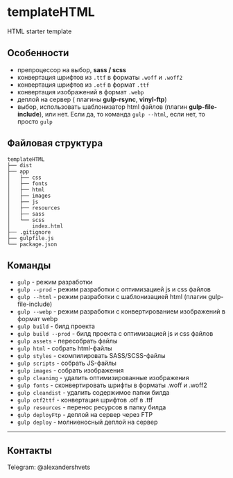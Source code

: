 # templateHTML
HTML starter template

## Особенности

- препроцессор на выбор, **sass / scss**
- конвертация шрифтов из `.ttf` в форматы `.woff` и `.woff2`
- конвертация шрифтов из `.otf` в формат `.ttf`
- конвертация изображений в формат `.webp`
- деплой на сервер ( плагины **gulp-rsync**, **vinyl-ftp**)
- выбор, использовать шаблонизатор html файлов (плагин **gulp-file-include**), или нет. Если да, то команда `gulp --html`, если нет, то просто `gulp`

## Файловая структура

```
templateHTML
├── dist
├── app
│   ├── css
│   ├── fonts
│   ├── html
│   ├── images
│   ├── js
│   ├── resources
│   ├── sass
│   └── scss
│       index.html
├── .gitignore
├── gulpfile.js
└── package.json
```

## Команды

- `gulp`  - режим разработки
- `gulp --prod`  - режим разработки c оптимизацией js и css файлов
- `gulp --html`  - режим разработки с шаблонизацией html (плагин gulp-file-include)
- `gulp --webp`  - режим разработки с конвертированием изображений в формат webp
- `gulp build`  - билд проекта
- `gulp build --prod`  - билд проекта с оптимизацией js и css файлов
- `gulp assets`  - пересобрать файлы
- `gulp html`  - собрать html-файлы
- `gulp styles` - скомпилировать SASS/SCSS-файлы
- `gulp scripts` - собрать JS-файлы
- `gulp images`  -  собрать изображения
- `gulp cleanimg`   - удалить оптимизированные изображения
- `gulp fonts`  - сконвертировать шрифты в форматы .woff и .woff2
- `gulp cleandist`   - удалить содержимое папки билда
- `gulp otf2ttf`    - конвертация шрифтов .otf  в .ttf
- `gulp resources`  - перенос ресурсов в папку билда
- `gulp deployFtp`  - деплой на сервер через FTP
- `gulp deploy`  - молниеносный деплой на сервер

___
## Контакты

Telegram:  @alexandershvets
